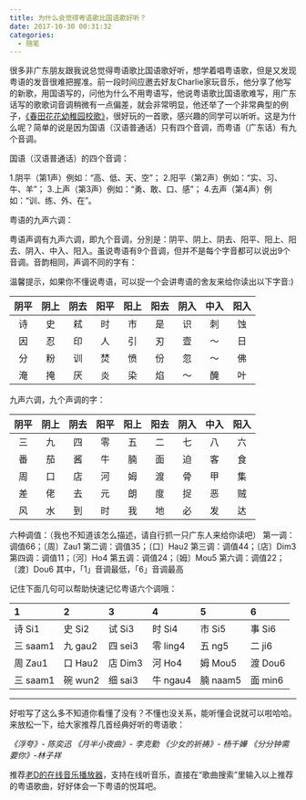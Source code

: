 ```yaml
---
title: 为什么会觉得粤语歌比国语歌好听？
date: 2017-10-30 00:31:32
categories:
  - 随笔
---
```

很多非广东朋友跟我说总觉得粤语歌比国语歌好听，想学着唱粤语歌，但是又发现粤语的发音很难把握准。前一段时间应邀去好友Charlie家玩音乐，他分享了他写的新歌，用国语写的，问他为什么不用粤语写，他说粤语歌比国语歌难写，用广东话写的歌歌词音调稍微有一点偏差，就会非常明显，他还举了一个非常典型的例子，[《春田花花幼稚园校歌》](http://music.163.com/#/song?id=102591)，很好玩的一首歌，感兴趣的同学可以听听。这是为什么呢？简单的说是因为国语（汉语普通话）只有四个音调，而粤语（广东话）有九个音调。<!--more-->

国语（汉语普通话）的四个音调：

1.阴平（第1声）例如：“高、低、天、空”；
2.阳平（第2声）例如：“实、习、牛、羊”；
3.上声（第3声）例如：“勇、敢、口、感”；
4.去声（第4声）例如：“训、练、外、在”。

粤语的九声六调：

粤语声调有九声六调，即九个音调，分別是：阴平、阴上、阴去、阳平、阳上、阳去、阴入、中入、阳入。虽说粤语有9个音调，但并不是每个字音都可以说出9个音调。音韵相同，声调不同的字有：

温馨提示，如果你不懂说粤语，可以捉一个会讲粤语的舍友来给你读出以下字音:)


|阴平|阴上|阴去|阳平|阳上|阳去|阴入|中入|阳入|
|:--:|:--:|:--:|:--:|:--:|:--:|:--:|:--:|:--:|
|诗　|史　|弒  |时  |市　|是　|识　|刺　|蚀  |
|因　|忍　|印  |人  |引　|刃　|壹　|～　|日  |
|分　|粉　|训  |焚  |愤　|份　|忽　|～　|佛  |
|淹　|掩　|厌  |炎  |染　|焰　|～　|醃　|叶  |

九声六调，九个声调的字：

|阴平|阴上|阴去|阳平|阳上|阳去|阴入|中入|阳入|
|:--:|:--:|:--:|:--:|:--:|:--:|:--:|:--:|:--:|
|三　|九　|四　|零　|五　|二　|七　|八　|六  |
|番　|茄　|酱　|牛　|腩　|面　|迫　|客　|食  |
|周　|口　|店　|河　|姆　|渡　|骨　|甲　|集  |
|差　|佬　|去　|元　|朗　|度　|捉　|恶　|贼  |
|风　|水　|到　|时　|我　|地　|必　|发　|达  |
                                        
六种调值：（我也不知道该怎么描述，请自行抓一只广东人来给你读吧）
第一调：调值66；〔周〕Zau1
第二调：调值35；〔口〕Hau2
第三调：调值44；〔店〕Dim3
第四调：调值11；〔河〕Ho4
第五调：调值24；〔姆〕Mou5
第六调：调值22；〔渡〕Dou6
其中，「1」音调最低，「6」音调最高

记住下面几句可以帮助快速记忆粤语六个调哦：

1       |2      |3       |4       |5       |6
:-------|:------|:-------|:-------|:-------|:------
诗 Si1　|史 Si2 |试 Si3　|时 Si4　|市 Si5　|事 Si6
三 saam1|九 gau2|四 sei3 |零 ling4|五 ng5　|二 ji6
周 Zau1 |口 Hau2|店 Dim3 |河 Ho4　|姆 Mou5 |渡 Dou6
三 saam1|碗 wun2|细 sai3 |牛 ngau4|腩 naam5|面 min6

---

好啦写了这么多不知道你看懂了没有？不懂也没关系，能听懂会说就可以啦哈哈。来放松一下，给大家推荐几首经典好听的粤语歌：

*《浮夸》- 陈奕迅*
*《月半小夜曲》- 李克勤*
*《少女的祈祷》- 杨千嬅*
*《分分钟需要你》-林子祥*

推荐[老D的在线音乐播放器](http://music.laod.cn/)，支持在线听音乐，直接在“歌曲搜索”里输入以上推荐的粤语歌曲，好好体会一下粤语的悦耳吧。